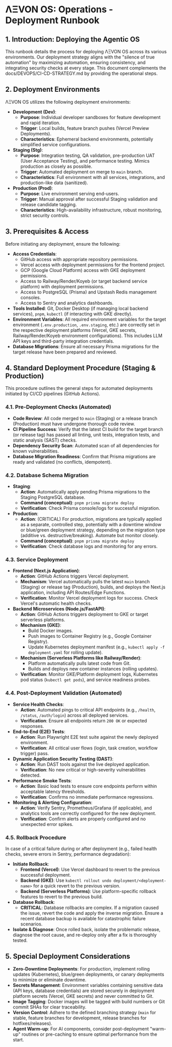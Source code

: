 # ΛΞVON OS: Operations - Deployment Runbook

## 1. Introduction: Deploying the Agentic OS
This runbook details the process for deploying ΛΞVON OS across its various environments. Our deployment strategy aligns with the "silence of true automation" by maximizing automation, ensuring consistency, and integrating security checks at every stage. This document complements the docs/DEVOPS/CI-CD-STRATEGY.md by providing the operational steps.

## 2. Deployment Environments
ΛΞVON OS utilizes the following deployment environments:

-   **Development (Dev)**:
    -   **Purpose**: Individual developer sandboxes for feature development and rapid iteration.
    -   **Trigger**: Local builds, feature branch pushes (Vercel Preview Deployments).
    -   **Characteristics**: Ephemeral backend environments, potentially simplified service configurations.
-   **Staging (Stg)**:
    -   **Purpose**: Integration testing, QA validation, pre-production UAT (User Acceptance Testing), and performance testing. Mimics production as closely as possible.
    -   **Trigger**: Automated deployment on merge to `main` branch.
    -   **Characteristics**: Full environment with all services, integrations, and production-like data (sanitized).
-   **Production (Prod)**:
    -   **Purpose**: Live environment serving end-users.
    -   **Trigger**: Manual approval after successful Staging validation and release candidate tagging.
    -   **Characteristics**: High-availability infrastructure, robust monitoring, strict security controls.

## 3. Prerequisites & Access
Before initiating any deployment, ensure the following:

-   **Access Credentials**:
    -   GitHub access with appropriate repository permissions.
    -   Vercel access with deployment permissions for the frontend project.
    -   GCP (Google Cloud Platform) access with GKE deployment permissions.
    -   Access to Railway/Render/Koyeb (or target backend service platform) with deployment permissions.
    -   Access to PostgreSQL (Prisma) and Upstash Redis management consoles.
    -   Access to Sentry and analytics dashboards.
-   **Tools Installed**: Git, Docker Desktop (if managing local backend services), `pnpm`, `kubectl` (if interacting with GKE directly).
-   **Environment Variables**: All required environment variables for the target environment (`.env.production`, `.env.staging`, etc.) are correctly set in the respective deployment platforms (Vercel, GKE secrets, Railway/Render/Koyeb environment configurations). This includes LLM API keys and third-party integration credentials.
-   **Database Migrations**: Ensure all necessary Prisma migrations for the target release have been prepared and reviewed.

## 4. Standard Deployment Procedure (Staging & Production)
This procedure outlines the general steps for automated deployments initiated by CI/CD pipelines (GitHub Actions).

### 4.1. Pre-Deployment Checks (Automated)
-   **Code Review**: All code merged to `main` (Staging) or a release branch (Production) must have undergone thorough code review.
-   **CI Pipeline Success**: Verify that the latest CI build for the target branch (or release tag) has passed all linting, unit tests, integration tests, and static analysis (SAST) checks.
-   **Dependency Security Scan**: Automated scan of all dependencies for known vulnerabilities.
-   **Database Migration Readiness**: Confirm that Prisma migrations are ready and validated (no conflicts, idempotent).

### 4.2. Database Schema Migration
-   **Staging**:
    -   **Action**: Automatically apply pending Prisma migrations to the Staging PostgreSQL database.
    -   **Command (conceptual)**: `pnpm prisma migrate deploy`
    -   **Verification**: Check Prisma console/logs for successful migration.
-   **Production**:
    -   **Action**: (CRITICAL) For production, migrations are typically applied as a separate, controlled step, potentially with a downtime window or blue/green deployment strategy, depending on the migration type (additive vs. destructive/breaking). Automate but monitor closely.
    -   **Command (conceptual)**: `pnpm prisma migrate deploy`
    -   **Verification**: Check database logs and monitoring for any errors.

### 4.3. Service Deployment
-   **Frontend (Next.js Application)**:
    -   **Action**: GitHub Actions triggers Vercel deployment.
    -   **Mechanism**: Vercel automatically pulls the latest `main` branch (Staging) or release tag (Production), builds, and deploys the Next.js application, including API Routes/Edge Functions.
    -   **Verification**: Monitor Vercel deployment logs for success. Check Vercel's automatic health checks.
-   **Backend Microservices (Node.js/FastAPI)**:
    -   **Action**: GitHub Actions triggers deployment to GKE or target serverless platforms.
    -   **Mechanism (GKE)**:
        -   Build Docker images.
        -   Push images to Container Registry (e.g., Google Container Registry).
        -   Update Kubernetes deployment manifest (e.g., `kubectl apply -f deployment.yaml` for rolling update).
    -   **Mechanism (Serverless Platforms like Railway/Render)**:
        -   Platform automatically pulls latest code from Git.
        -   Builds and deploys new container instances (rolling updates).
    -   **Verification**: Monitor GKE/Platform deployment logs, Kubernetes pod status (`kubectl get pods`), and service readiness probes.

### 4.4. Post-Deployment Validation (Automated)
-   **Service Health Checks**:
    -   **Action**: Automated pings to critical API endpoints (e.g., `/health`, `/status`, `/auth/login`) across all deployed services.
    -   **Verification**: Ensure all endpoints return `200 OK` or expected responses.
-   **End-to-End (E2E) Tests**:
    -   **Action**: Run Playwright E2E test suite against the newly deployed environment.
    -   **Verification**: All critical user flows (login, task creation, workflow trigger) pass.
-   **Dynamic Application Security Testing (DAST)**:
    -   **Action**: Run DAST tools against the live deployed application.
    -   **Verification**: No new critical or high-severity vulnerabilities detected.
-   **Performance Smoke Tests**:
    -   **Action**: Basic load tests to ensure core endpoints perform within acceptable latency thresholds.
    -   **Verification**: Confirms no immediate performance regressions.
-   **Monitoring & Alerting Configuration**:
    -   **Action**: Verify Sentry, Prometheus/Grafana (if applicable), and analytics tools are correctly configured for the new deployment.
    -   **Verification**: Confirm alerts are properly configured and no unexpected error spikes.

### 4.5. Rollback Procedure
In case of a critical failure during or after deployment (e.g., failed health checks, severe errors in Sentry, performance degradation):

-   **Initiate Rollback**:
    -   **Frontend (Vercel)**: Use Vercel dashboard to revert to the previous successful deployment.
    -   **Backend (GKE)**: Use `kubectl rollout undo deployment/<deployment-name>` for a quick revert to the previous version.
    -   **Backend (Serverless Platforms)**: Use platform-specific rollback features to revert to the previous build.
-   **Database Rollback**:
    -   **CRITICAL**: Database rollbacks are complex. If a migration caused the issue, revert the code and apply the inverse migration. Ensure a recent database backup is available for catastrophic failure scenarios.
-   **Isolate & Diagnose**: Once rolled back, isolate the problematic release, diagnose the root cause, and re-deploy only after a fix is thoroughly tested.

## 5. Special Deployment Considerations
-   **Zero-Downtime Deployments**: For production, implement rolling updates (Kubernetes), blue/green deployments, or canary deployments to minimize or eliminate downtime.
-   **Secrets Management**: Environment variables containing sensitive data (API keys, database credentials) are stored securely in deployment platform secrets (Vercel, GKE secrets) and never committed to Git.
-   **Image Tagging**: Docker images will be tagged with build numbers or Git commit SHAs for clear traceability.
-   **Version Control**: Adhere to the defined branching strategy (`main` for stable, feature branches for development, release branches for hotfixes/releases).
-   **Agent Warm-up**: For AI components, consider post-deployment "warm-up" routines or pre-caching to ensure optimal performance from the start.
